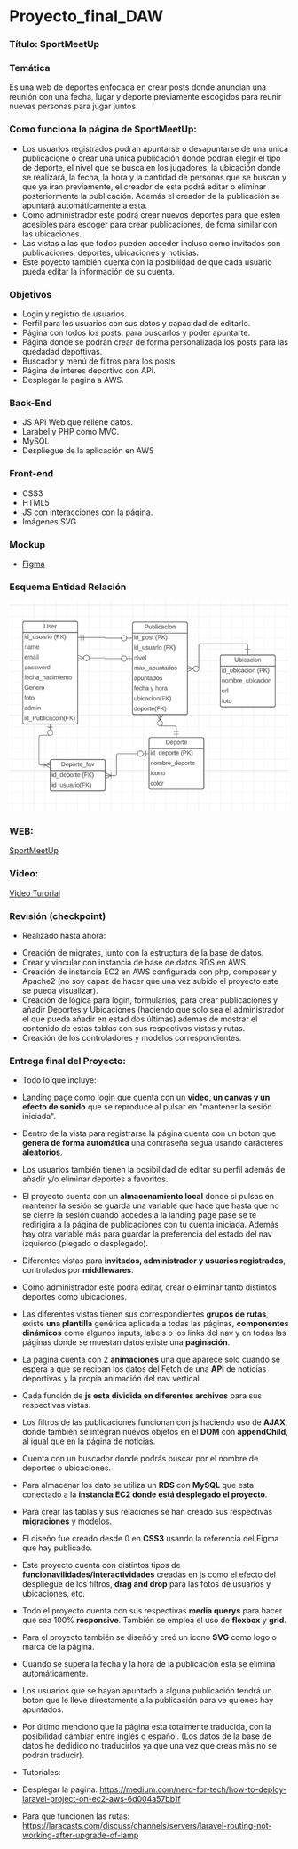 # Proyecto_final_DAW

### Título: SportMeetUp

### Temática
Es una web de deportes enfocada en crear posts donde anuncian una
reunión con una fecha, lugar y deporte previamente escogidos para
reunir nuevas personas para jugar juntos.

### Como funciona la página de SportMeetUp:

 * Los usuarios registrados podran apuntarse o desapuntarse de una única publicacione o crear una unica publicación donde podran elegir el tipo de deporte, el nivel que se busca en los jugadores, la ubicación donde se realizará, la fecha, la hora y la cantidad de personas que se buscan y que ya iran previamente, el creador de esta podrá editar o eliminar posteriormente la publicación. Además el creador de la publicación se apuntará automáticamente a esta.
 * Como administrador este podrá crear nuevos deportes para que esten acesibles para escoger para crear publicaciones, de foma similar con las ubicaciones.
 * Las vistas a las que todos pueden acceder incluso como invitados son publicaciones, deportes, ubicaciones y noticias.
 * Este poyecto también cuenta con la posibilidad de que cada usuario pueda editar la información de su cuenta.

### Objetivos
 * Login y registro de usuarios.
 * Perfil para los usuarios con sus datos y capacidad de editarlo.
 * Página con todos los posts, para buscarlos y poder apuntarte.
 * Página donde se podrán crear de forma personalizada
    los posts para las quedadad depottivas.
 * Buscador y menú de filtros para los posts.
 * Página de interes deportivo con API.
 * Desplegar la pagina a AWS.

### Back-End
 * JS API Web que rellene datos.
 * Larabel y PHP como MVC.
 * MySQL 
 * Despliegue de la aplicación en AWS
### Front-end
 * CSS3
 * HTML5
 * JS con interacciones con la página.
 * Imágenes SVG
### Mockup
  * [Figma](https://www.figma.com/file/dGRJeVoflwP4UJdbVSi5re/Proyecto-TM1?t=0vOpSHlQzwZyoJ01-0)

### Esquema Entidad Relación
   ![imaen](https://github.com/AlejandroMostazo/Proyecto_final_DAW/blob/main/esquemaEntidadRelacion.png)

### WEB:

   [SportMeetUp](http://ec2-3-208-195-87.compute-1.amazonaws.com)

### Video:
   
   [Video Turorial](https://youtu.be/kP1ntJnJtpw)

### Revisión (checkpoint)
 - Realizado hasta ahora:

 * Creación de migrates, junto con la estructura de la base de datos.
 * Crear y vincular con instancia de base de datos RDS en AWS.
 * Creación de instancia EC2 en AWS configurada con php, composer y Apache2 (no soy capaz de hacer que una vez subido el proyecto este se pueda visualizar).
 * Creación de lógica para login, formularios, para crear publicaciones y añadir Deportes y Ubicaciones (haciendo que solo sea el administrador el que pueda añadir en estad dos últimas) ademas de mostrar el contenido de estas tablas con sus respectivas vistas y rutas.
 * Creación de los controladores y modelos correspondientes.

### Entrega final del Proyecto:

- Todo lo que incluye:

 * Landing page como login que cuenta con un **video, un canvas y un efecto de sonido** que se reproduce al pulsar en "mantener la sesión iniciada".
 * Dentro de la vista para registrarse la página cuenta con un boton que **genera de forma automática** una contraseña segua usando carácteres **aleatorios**.
 * Los usuarios también tienen la posibilidad de editar su perfil además de añadir y/o eliminar deportes a favoritos.
 * El proyecto cuenta con un **almacenamiento local** donde si pulsas en mantener la sesión se guarda una variable que hace que hasta que no se cierre la sesión cuando accedes a la landing page pase se te redirigira a la página de publicaciones con tu cuenta iniciada. Además hay otra variable más para guardar la preferencia del estado del nav izquierdo (plegado o desplegado).
 * Diferentes vistas para **invitados, administrador y usuarios registrados**, controlados por **middlewares**.
 * Como administrador este podra editar, crear o eliminar tanto distintos deportes como ubicaciones.
 * Las diferentes vistas tienen sus correspondientes **grupos de rutas**, existe **una plantilla** genérica aplicada a todas las páginas, **componentes dinámicos** como algunos inputs, labels o los links del nav y en todas las páginas donde se muestan datos existe una **paginación**.
 * La pagina cuenta con 2 **animaciones** una que aparece solo cuando se espera a que se reciban los datos del Fetch de una **API** de noticias deportivas y la propia animación del nav vertical.
 * Cada función de **js esta dividida en diferentes archivos** para sus respectivas vistas.
 * Los filtros de las publicaciones funcionan con js haciendo uso de **AJAX**, donde también se integran nuevos objetos en el **DOM** con **appendChild**, al igual que en la página de noticias.
 * Cuenta con un buscador donde podrás buscar por el nombre de deportes o ubicaciones.
 * Para almacenar los dato se utiliza un **RDS** con **MySQL** que esta conectado a la **instancia EC2 donde está desplegado el proyecto**.
 * Para crear las tablas y sus relaciones se han creado sus respectivas **migraciones** y modelos.
 * El diseño fue creado desde 0 en **CSS3** usando la referencia del Figma que hay publicado.
 * Este proyecto cuenta con distintos tipos de **funcionavilidades/interactividades** creadas en js como el efecto del despliegue de los filtros, **drag and drop** para las fotos de usuarios y ubicaciones, etc.
 * Todo el proyecto cuenta con sus respectivas **media querys** para hacer que sea 100% **responsive**. También se emplea el uso de **flexbox** y **grid**.
 * Para el proyecto también se diseñó y creó un icono **SVG** como logo o marca de la página.
 * Cuando se supera la fecha y la hora de la publicación esta se elimina automáticamente.
 * Los usuarios que se hayan apuntado a alguna publicación tendrá un boton que le lleve directamente a la publicación para ve quienes hay apuntados.
 * Por último menciono que la página esta totalmente traducida, con la posibilidad cambiar entre inglés o español. (Los datos de la base de datos he dedidico no traducirlos ya que una vez que creas más no se podran traducir).

 * Tutoriales:
- Desplegar la pagina: https://medium.com/nerd-for-tech/how-to-deploy-laravel-project-on-ec2-aws-6d004a57bb1f

- Para que funcionen las rutas: https://laracasts.com/discuss/channels/servers/laravel-routing-not-working-after-upgrade-of-lamp


